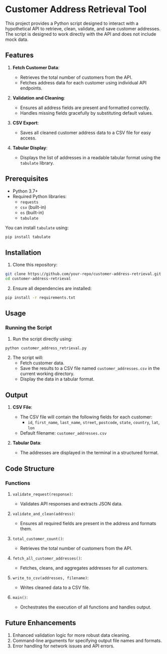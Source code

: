 # Customer Address Retrieval Tool

This project provides a Python script designed to interact with a hypothetical API to retrieve, clean, validate, and save customer addresses. The script is designed to work directly with the API and does not include mock data.

## Features

1. **Fetch Customer Data**:
   - Retrieves the total number of customers from the API.
   - Fetches address data for each customer using individual API endpoints.

2. **Validation and Cleaning**:
   - Ensures all address fields are present and formatted correctly.
   - Handles missing fields gracefully by substituting default values.

3. **CSV Export**:
   - Saves all cleaned customer address data to a CSV file for easy access.

4. **Tabular Display**:
   - Displays the list of addresses in a readable tabular format using the `tabulate` library.

## Prerequisites

- Python 3.7+
- Required Python libraries:
  - `requests`
  - `csv` (built-in)
  - `os` (built-in)
  - `tabulate`

You can install `tabulate` using:
```bash
pip install tabulate
```

## Installation

1. Clone this repository:
```bash
git clone https://github.com/your-repo/customer-address-retrieval.git
cd customer-address-retrieval
```

2. Ensure all dependencies are installed:
```bash
pip install -r requirements.txt
```

## Usage

### Running the Script

1. Run the script directly using:
```bash
python customer_address_retrieval.py
```

2. The script will:
   - Fetch customer data.
   - Save the results to a CSV file named `customer_addresses.csv` in the current working directory.
   - Display the data in a tabular format.

## Output

1. **CSV File**:
   - The CSV file will contain the following fields for each customer:
     - `id`, `first_name`, `last_name`, `street`, `postcode`, `state`, `country`, `lat`, `lon`
   - Default filename: `customer_addresses.csv`

2. **Tabular Data**:
   - The addresses are displayed in the terminal in a structured format.

## Code Structure

### Functions

1. `validate_request(response)`:
   - Validates API responses and extracts JSON data.

2. `validate_and_clean(address)`:
   - Ensures all required fields are present in the address and formats them.

3. `total_customer_count()`:
   - Retrieves the total number of customers from the API.

4. `fetch_all_customer_addresses()`:
   - Fetches, cleans, and aggregates addresses for all customers.

5. `write_to_csv(addresses, filename)`:
   - Writes cleaned data to a CSV file.

6. `main()`:
   - Orchestrates the execution of all functions and handles output.

## Future Enhancements

1. Enhanced validation logic for more robust data cleaning.
2. Command-line arguments for specifying output file names and formats.
3. Error handling for network issues and API errors.